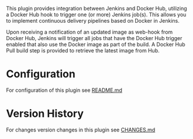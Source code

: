This plugin provides integration between Jenkins and Docker Hub,
utilizing a Docker Hub hook to trigger one (or more) Jenkins job(s).
This allows you to implement continuous delivery pipelines based on
Docker in Jenkins.

Upon receiving a notification of an updated image as web-hook from
Docker Hub, Jenkins will trigger all jobs that have the Docker Hub
trigger enabled that also use the Docker image as part of the build. A
Docker Hub Pull build step is provided to retrieve the latest image from
Hub.

# Configuration

For configuration of this plugin see
[README.md](https://github.com/jenkinsci/dockerhub-notification-plugin/blob/master/README.md)

# Version History

For changes version changes in this plugin see
[CHANGES.md](https://github.com/jenkinsci/dockerhub-notification-plugin/blob/master/CHANGES.md)
